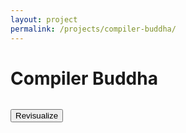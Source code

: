```yaml
---
layout: project
permalink: /projects/compiler-buddha/
---
```


<html lang="en">

<head>
    <meta charset="UTF-8">
    <title>Compiler Buddha</title>
</head>

<body>
    <h1>Compiler Buddha</h1>
    <pre id="output"></pre>
    <button id="revisualize">Revisualize</button>
    <script src="/assets/js/compiler-buddha.js"></script>
</body>

</html>